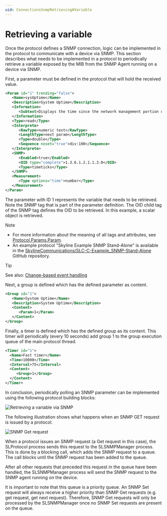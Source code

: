 ```yaml
---
uid: ConnectionsSnmpRetrievingAVariable
---
```


# Retrieving a variable

Once the protocol defines a SNMP connection, logic can be implemented in the protocol to communicate with a device via SNMP. This section describes what needs to be implemented in a protocol to periodically retrieve a variable exposed by the MIB from the SNMP Agent running on a device via SNMP.

First, a parameter must be defined in the protocol that will hold the received value.

```xml
<Param id="1" trending="false">
   <Name>sysUptime</Name>
   <Description>System Uptime</Description>
   <Information>
      <Subtext>Displays the time since the network management portion of the system was last re-initialized.</Subtext>
   </Information>
   <Type>read</Type>
   <Interprete>
      <RawType>numeric text</RawType>
      <LengthType>next param</LengthType>
      <Type>double</Type>
      <Sequence noset="true">div:100</Sequence>
   </Interprete>
   <SNMP>
      <Enabled>true</Enabled>
      <OID type="complete">1.3.6.1.2.1.1.3.0</OID>
      <Type>timeticks</Type>
   </SNMP>
   <Measurement>
      <Type options="time">number</Type>
   </Measurement>
</Param>
```

The parameter with ID 1 represents the variable that needs to be retrieved. Note the SNMP tag that is part of the parameter definition. The OID child tag of the SNMP tag defines the OID to be retrieved. In this example, a scalar object is retrieved.

> [!NOTE]
>
> - For more information about the meaning of all tags and attributes, see [Protocol.Params.Param](xref:Protocol.Params.Param).
> - An example protocol "Skyline Example SNMP Stand-Alone" is available in the [SkylineCommunications/SLC-C-Example_SNMP-Stand-Alone](https://github.com/SkylineCommunications/SLC-C-Example_SNMP-Stand-Alone) GitHub repository.

> [!TIP]
> See also: [Change-based event handling](xref:InnerWorkingsChangeBasedEventHandling)

Next, a group is defined which has the defined parameter as content.

```xml
<Group id="1">
   <Name>System Uptime</Name>
   <Description>System Uptime</Description>
   <Content>
      <Param>1</Param>
   </Content>
</Group>
```

Finally, a timer is defined which has the defined group as its content. This timer will periodically (every 10 seconds) add group 1 to the group execution queue of the main protocol thread.

```xml
<Timer id="1">
  <Name>Fast timer</Name>
  <Time>10000</Time>
  <Interval>75</Interval>
  <Content>
     <Group>1</Group>
  </Content>
</Timer>
```

In conclusion, periodically polling an SNMP parameter can be implemented using the following protocol building blocks:

![Retrieving a variable via SNMP](~/develop/images/Connection_Types_-_SNMP_Parameter_Get_Building_Blocks.jpg)

The following illustration shows what happens when an SNMP GET request is issued by a protocol.

![SNMP Get request](~/develop/images/DMA_-_SNMP_Device_parameter_GetRequest.svg)

When a protocol issues an SNMP request (a Get request in this case), the SLProtocol process sends this request to the SLSNMPManager process. This is done by a blocking call, which adds the SNMP request to a queue. The call blocks until the SNMP request has been added to the queue.

After all other requests that preceded this request in the queue have been handled, the SLSNMPManager process will send the SNMP request to the SNMP agent running on the device.

It is important to note that this queue is a priority queue. An SNMP Set request will always receive a higher priority than SNMP Get requests (e.g. get request, get next request). Therefore, SNMP Get requests will only be processed by the SLSNMPManager once no SNMP Set requests are present on the queue.
